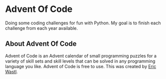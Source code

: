 # Advent Of Code

Doing some coding challenges for fun with Python. My goal is to finish each challenge from each year available.

## About Advent Of Code
Advent of Code is an Advent calendar of small programming puzzles for a variety of skill sets and skill levels that can be solved in any programming language you like. Advent of Code is free to use. This was created by [Eric Wastl](https://github.com/topaz).
